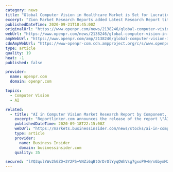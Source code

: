 ```yaml
---
category: news
title: "Global Computer Vision in Healthcare Market is Set for Lucrative Growth During 2020–2026 - Zion Market Research"
excerpt: "Zion Market Research Reports added Latest Research Report titled Global Computer Vision in Healthcare Market is Set for Lucrative Growth During 2020 2026 Zion Market Research to its Large Report database This report gives detailed survey of the market by"
publishedDateTime: 2020-09-21T10:45:00Z
originalUrl: "https://www.openpr.com/news/2138246/global-computer-vision-in-healthcare-market-is-set-for-lucrative"
webUrl: "https://www.openpr.com/news/2138246/global-computer-vision-in-healthcare-market-is-set-for-lucrative"
ampWebUrl: "https://www.openpr.com/amp/2138246/global-computer-vision-in-healthcare-market-is-set-for-lucrative"
cdnAmpWebUrl: "https://www-openpr-com.cdn.ampproject.org/c/s/www.openpr.com/amp/2138246/global-computer-vision-in-healthcare-market-is-set-for-lucrative"
type: article
quality: 19
heat: -1
published: false

provider:
  name: openpr.com
  domain: openpr.com

topics:
  - Computer Vision
  - AI

related:
  - title: "AI in Computer Vision Market Research Report by Component, by Vertical - Global Forecast to 2025 - Cumulative Impact of COVID-19"
    excerpt: "Reportlinker.com announces the release of the report \"AI in Computer Vision Market Research Report by Component, by Vertical - Global Forecast to 2025 - Cumulative Impact of COVID-19\" -  The Global AI in Computer Vision Market is expected to grow from USD 3,"
    publishedDateTime: 2020-09-18T22:15:00Z
    webUrl: "https://markets.businessinsider.com/news/stocks/ai-in-computer-vision-market-research-report-by-component-by-vertical-global-forecast-to-2025-cumulative-impact-of-covid-19-1029603995"
    type: article
    provider:
      name: Business Insider
      domain: businessinsider.com
    quality: 35

secured: "lYQ3qulYWv2hGZD+2Y2P5+VNZi6qBtOrDrOlYyqQWhVsg7gxoP9+N/nGbymM2zzUyKlaBcMlJ6gYzlzPi8OPSXLHKWjdu44gV+a3RgwgNrKfbJ8JIsrhi+kqL1JbXVpieprOLMpClV4oemD59IKy06fi/8iLbRxzfaDDTowlw07SXyxZtySKnzZqmsmXsJs7cXVxxRtOayCNN3fSFrBrgyaVakYMD3Dge6xFw6IbttM+3fhIyO+htTVuS3tTwwp99lZGQ5vBA3EMn7pPQGIH+4NH8NJo2hSAXkgCAbXT1Ld5OnMvC1ZO3hqGzWTWar3dsPaDVjvJ+t0tGs4tK0fD5BPu+LN7AT6+tAwxzvm2+u8=;w22fJBKPEFlb40zPBQQlDg=="
---
```


